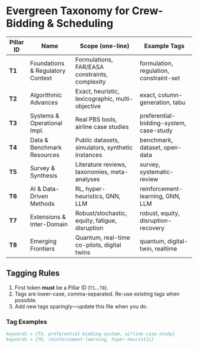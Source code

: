# Evergreen Taxonomy for Crew-Bidding & Scheduling

| Pillar ID | Name                              | Scope (one-line)                                  | Example Tags                           |
|-----------|-----------------------------------|---------------------------------------------------|----------------------------------------|
| **T1**    | Foundations & Regulatory Context | Formulations, FAR/EASA constraints, complexity    | formulation, regulation, constraint-set|
| **T2**    | Algorithmic Advances             | Exact, heuristic, lexicographic, multi-objective  | exact, column-generation, tabu         |
| **T3**    | Systems & Operational Impl.      | Real PBS tools, airline case studies              | preferential-bidding-system, case-study|
| **T4**    | Data & Benchmark Resources       | Public datasets, simulators, synthetic instances  | benchmark, dataset, open-data          |
| **T5**    | Survey & Synthesis               | Literature reviews, taxonomies, meta-analyses     | survey, systematic-review              |
| **T6**    | AI & Data-Driven Methods         | RL, hyper-heuristics, GNN, LLM                    | reinforcement-learning, GNN, LLM        |
| **T7**    | Extensions & Inter-Domain        | Robust/stochastic, equity, fatigue, disruption    | robust, equity, disruption-recovery    |
| **T8**    | Emerging Frontiers               | Quantum, real-time co-pilots, digital twins       | quantum, digital-twin, realtime        |

## Tagging Rules
1. First token **must** be a Pillar ID (`T1`…`T8`).  
2. Tags are lower-case, comma-separated. Re-use existing tags when possible.  
3. Add new tags sparingly—update this file when you do.

### Tag Examples

```bibtex
keywords = {T3, preferential-bidding-system, airline-case-study}
keywords = {T6, reinforcement-learning, hyper-heuristic}
